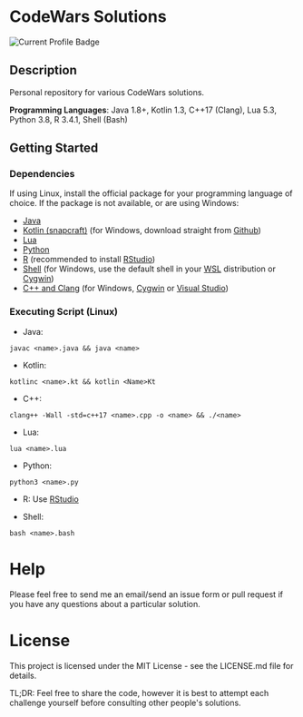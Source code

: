 # CodeWars Solutions
![Current Profile Badge](https://www.codewars.com/users/CommonLouis/badges/large)

## Description

Personal repository for various CodeWars solutions.

**Programming Languages**: Java 1.8+, Kotlin 1.3, C++17 (Clang), Lua 5.3, Python 3.8, R 3.4.1, Shell (Bash)
 
## Getting Started

### Dependencies

If using Linux, install the official package for your programming language of choice. If the package is not available, or are using Windows:
- [Java](https://openjdk.java.net/install/)
- [Kotlin (snapcraft)](https://snapcraft.io/kotlin) (for Windows, download straight from [Github](https://github.com/JetBrains/kotlin/releases/tag/v1.5.31))
- [Lua](https://www.lua.org/download.html)
- [Python](https://www.python.org/downloads/)
- [R](https://cran.r-project.org/mirrors.html) (recommended to install [RStudio](https://www.rstudio.com/products/rstudio/download/#download))
- [Shell](https://www.gnu.org/software/bash/) (for Windows, use the default shell in your [WSL](https://docs.microsoft.com/en-us/windows/wsl/install) distribution or [Cygwin](https://cygwin.com/install.html)) 
- [C++ and Clang](https://clang.llvm.org/get_started.html) (for Windows, [Cygwin](https://cygwin.com/packages/summary/clang.html) or [Visual Studio](https://docs.microsoft.com/en-us/cpp/build/clang-support-msbuild?view=msvc-160))

### Executing Script (Linux)

- Java: 

```
javac <name>.java && java <name>
```

 - Kotlin:

```
kotlinc <name>.kt && kotlin <Name>Kt 
```

 - C++:

```
clang++ -Wall -std=c++17 <name>.cpp -o <name> && ./<name>
```

 - Lua:

```
lua <name>.lua
```

 - Python:

```
python3 <name>.py
```

 - R: Use [RStudio](https://support.rstudio.com/hc/en-us/articles/200484448-Editing-and-Executing-Code)

 - Shell:

```
bash <name>.bash
```

# Help

Please feel free to send me an email/send an issue form or pull request if you have any questions about a particular solution.

# License 

This project is licensed under the MIT License - see the LICENSE.md file for details. 

TL;DR: Feel free to share the code, however it is best to attempt each challenge yourself before consulting other people's solutions.
